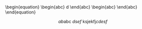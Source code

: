 \begin{equation}
\begin{abc}
d
\end{abc}
\begin{abc}
\end{abc}
\end{equation}

$$ab\text{abc $dsef$ ksjekfj}cdesf$$
